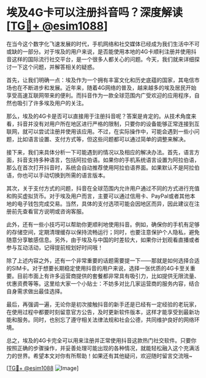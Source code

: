 # 埃及4G卡可以注册抖音吗？深度解读[[TG💪+ @esim1088](https://t.me/s/esim1088)]

在当今这个数字化飞速发展的时代，手机网络和社交媒体已经成为我们生活中不可或缺的一部分。对于埃及的用户来说，是否能使用本地的4G卡顺利注册并使用抖音这样的国际流行社交平台，是一个很多人都关心的问题。今天，我们就来详细探讨一下这个问题，并解答相关的疑惑。

首先，让我们明确一点：埃及作为一个拥有丰富文化和历史底蕴的国家，其电信市场也在不断进步和发展。近年来，随着4G网络的普及，越来越多的埃及居民开始享受高速互联网带来的便利。而抖音作为一款全球范围内广受欢迎的应用程序，自然也吸引了许多埃及用户的关注。

那么，埃及的4G卡是否可以直接用于注册抖音呢？答案是肯定的。从技术角度来看，抖音并没有对用户所在地区进行严格的限制，只要你的设备能够正常连接到互联网，就可以尝试注册并使用该应用。不过，在实际操作中，可能会遇到一些小问题，比如语言设置、支付方式等，但这些问题都可以通过简单的调整来解决。

接下来，我们来具体分析一下可能遇到的情况以及相应的解决办法。首先，语言方面，抖音支持多种语言，包括阿拉伯语。如果你的手机系统语言设置为阿拉伯语，那么在首次打开抖音时，系统会自动推荐使用阿拉伯语界面。如果默认不是阿拉伯语，你也可以手动切换到所需的语言版本。

其次，关于支付方式的问题，抖音在全球范围内允许用户通过不同的方式进行充值和购买虚拟货币。对于埃及用户而言，主要可以通过信用卡、PayPal或者其他本地的电子钱包完成交易。当然，具体的支付选项可能会因地区而异，因此建议在注册前先查看官方说明或咨询客服。

此外，还有一些小技巧可以帮助你更顺利地使用抖音。例如，确保你的手机有足够的存储空间，定期清理缓存以保持流畅运行；同时，也要注意保护个人隐私，避免随意分享敏感信息。另外，由于埃及与中国的时差较大，如果你计划观看直播或者参与互动活动，记得提前规划好时间哦！

除了上述内容之外，还有一个非常重要的话题需要提一下——那就是如何选择合适的SIM卡。对于想要长期稳定使用抖音的用户来说，选择一张优质的4G卡至关重要。目前市面上有许多运营商提供的套餐都非常具有吸引力，比如提供无限流量、优惠资费等等。这里给大家一个小贴士：不妨多对比几家运营商的服务内容，结合自身需求做出最佳选择。

最后，再强调一遍，无论你是初次接触抖音的新手还是已经有一定经验的老玩家，在使用过程中都要时刻留意官方公告，及时更新软件版本，这样才能享受到最新功能和服务。同时，也别忘了遵守相关法律法规和社会公德，共同维护良好的网络环境。

总之，埃及的4G卡完全可以用来注册并正常使用抖音这款热门社交软件。只要你按照正确的步骤操作，并妥善处理可能出现的各种情况，就能轻松融入这个充满活力的世界。希望本文对你有所帮助！如果还有其他疑问，欢迎随时留言交流哦~

[[TG💪+ @esim1088](https://t.me/s/esim1088) ![Image](https://i.postimg.cc/4NQfJmqS/Snipaste-2025-05-13-00-14-12.png)]